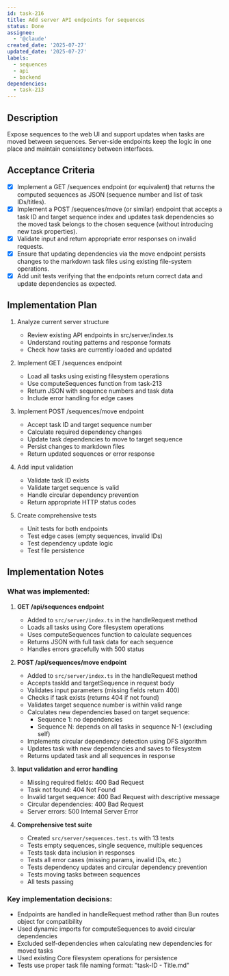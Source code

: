 ```yaml
---
id: task-216
title: Add server API endpoints for sequences
status: Done
assignee:
  - '@claude'
created_date: '2025-07-27'
updated_date: '2025-07-27'
labels:
  - sequences
  - api
  - backend
dependencies:
  - task-213
---
```


## Description

Expose sequences to the web UI and support updates when tasks are moved between sequences. Server-side endpoints keep the logic in one place and maintain consistency between interfaces.

## Acceptance Criteria

- [x] Implement a GET /sequences endpoint (or equivalent) that returns the computed sequences as JSON (sequence number and list of task IDs/titles).
- [x] Implement a POST /sequences/move (or similar) endpoint that accepts a task ID and target sequence index and updates task dependencies so the moved task belongs to the chosen sequence (without introducing new task properties).
- [x] Validate input and return appropriate error responses on invalid requests.
- [x] Ensure that updating dependencies via the move endpoint persists changes to the markdown task files using existing file-system operations.
- [x] Add unit tests verifying that the endpoints return correct data and update dependencies as expected.

## Implementation Plan

1. Analyze current server structure
   - Review existing API endpoints in src/server/index.ts
   - Understand routing patterns and response formats
   - Check how tasks are currently loaded and updated

2. Implement GET /sequences endpoint
   - Load all tasks using existing filesystem operations
   - Use computeSequences function from task-213
   - Return JSON with sequence numbers and task data
   - Include error handling for edge cases

3. Implement POST /sequences/move endpoint
   - Accept task ID and target sequence number
   - Calculate required dependency changes
   - Update task dependencies to move to target sequence
   - Persist changes to markdown files
   - Return updated sequences or error response

4. Add input validation
   - Validate task ID exists
   - Validate target sequence is valid
   - Handle circular dependency prevention
   - Return appropriate HTTP status codes

5. Create comprehensive tests
   - Unit tests for both endpoints
   - Test edge cases (empty sequences, invalid IDs)
   - Test dependency update logic
   - Test file persistence

## Implementation Notes

### What was implemented:

1. **GET /api/sequences endpoint**
   - Added to `src/server/index.ts` in the handleRequest method
   - Loads all tasks using Core filesystem operations
   - Uses computeSequences function to calculate sequences
   - Returns JSON with full task data for each sequence
   - Handles errors gracefully with 500 status

2. **POST /api/sequences/move endpoint**
   - Added to `src/server/index.ts` in the handleRequest method
   - Accepts taskId and targetSequence in request body
   - Validates input parameters (missing fields return 400)
   - Checks if task exists (returns 404 if not found)
   - Validates target sequence number is within valid range
   - Calculates new dependencies based on target sequence:
     - Sequence 1: no dependencies
     - Sequence N: depends on all tasks in sequence N-1 (excluding self)
   - Implements circular dependency detection using DFS algorithm
   - Updates task with new dependencies and saves to filesystem
   - Returns updated task and all sequences in response

3. **Input validation and error handling**
   - Missing required fields: 400 Bad Request
   - Task not found: 404 Not Found
   - Invalid target sequence: 400 Bad Request with descriptive message
   - Circular dependencies: 400 Bad Request
   - Server errors: 500 Internal Server Error

4. **Comprehensive test suite**
   - Created `src/server/sequences.test.ts` with 13 tests
   - Tests empty sequences, single sequence, multiple sequences
   - Tests task data inclusion in responses
   - Tests all error cases (missing params, invalid IDs, etc.)
   - Tests dependency updates and circular dependency prevention
   - Tests moving tasks between sequences
   - All tests passing

### Key implementation decisions:
- Endpoints are handled in handleRequest method rather than Bun routes object for compatibility
- Used dynamic imports for computeSequences to avoid circular dependencies
- Excluded self-dependencies when calculating new dependencies for moved tasks
- Used existing Core filesystem operations for persistence
- Tests use proper task file naming format: "task-ID - Title.md"
